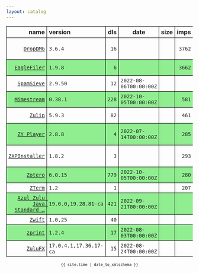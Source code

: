 ```yaml
---
layout: catalog
---
```


<style>
table {
    border-collapse: collapse;
}

td, th {
    border: 1px solid black;
    white-space: nowrap;
}

th, td {
    padding: 5px;
}

tr:nth-child(even) {
    background-color: Lightgreen;
}
</style>

| name | version | dls | date | size | imps | views | stars | issues | category |
| ---: | :------ | --: | ---- | :--- | ---: | ----: | -----:| -----: | :------- |
| [``DropDMG``](https://c-command.com/dropdmg/) | ``3.6.4`` | `16` |  |  | `3762` | `298` |  | `0` | `public.app-category.developer-tools` |
| [``EagleFiler``](https://c-command.com/eaglefiler/) | ``1.9.8`` | `6` |  |  | `3662` | `304` |  | `0` | `public.app-category.productivity` |
| [``SpamSieve``](https://c-command.com/spamsieve/) | ``2.9.50`` | `12` | `2022-08-06T00:00:00Z` |  |  | `138` |  | `0` | `public.app-category.utilities` |
| [``Mimestream``](https://mimestream.com/) | ``0.38.1`` | `228` | `2022-10-05T00:00:00Z` |  | `581` | `42` |  | `0` |  |
| [``Zulip``](https://zulipchat.com/apps/) | ``5.9.3`` | `82` |  |  | `461` |  |  | `0` | `public.app-category.productivity` |
| [``ZY Player``](https://github.com/Hunlongyu/ZY-Player) | ``2.8.8`` | `4` | `2022-07-14T00:00:00Z` |  | `285` |  |  | `0` | `public.app-category.developer-tools` |
| [``ZXPInstaller``](https://zxpinstaller.com/) | ``1.8.2`` | `3` |  |  | `293` |  |  | `0` | `public.app-category.developer-tools` |
| [``Zotero``](https://www.zotero.org/) | ``6.0.15`` | `779` | `2022-10-05T00:00:00Z` |  | `280` |  |  | `0` |  |
| [``ZTerm``](https://www.dalverson.com/zterm/) | ``1.2`` | `1` |  |  | `207` |  |  | `0` |  |
| [``Azul Zulu Java Standard …``](https://www.azul.com/downloads/) | ``19.0.0,19.28.81-ca`` | `421` | `2022-09-21T00:00:00Z` |  |  |  |  | `0` |  |
| [``Zwift``](https://www.zwift.com/) | ``1.0,25`` | `40` |  |  |  |  |  | `0` |  |
| [``zprint``](https://github.com/kkinnear/zprint) | ``1.2.4`` | `17` | `2022-08-03T00:00:00Z` |  |  |  |  | `0` |  |
| [``ZuluFX``](https://www.azul.com/downloads/) | ``17.0.4.1,17.36.17-ca`` | `15` | `2022-08-24T00:00:00Z` |  |  |  |  | `0` |  |

<center><small><code>{{ site.time | date_to_xmlschema }}</code></small></center>
